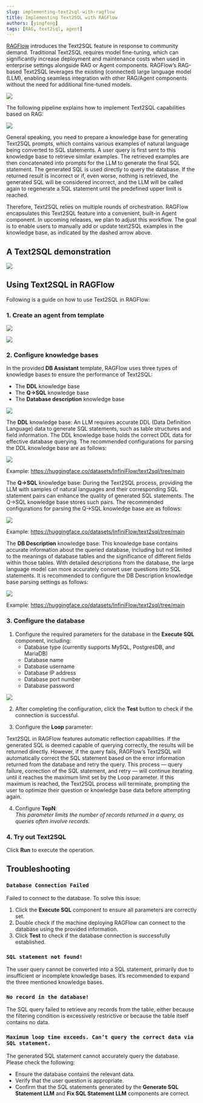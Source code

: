 ```yaml
---
slug: implementing-text2sql-with-ragflow
title: Implementing Text2SQL with RAGFlow
authors: [yingfeng]
tags: [RAG, text2sql, agent]
---
```


[RAGFlow](https://github.com/infiniflow/ragflow) introduces the Text2SQL feature in response to community demand. Traditional Text2SQL requires model fine-tuning, which can significantly increase deployment and maintenance costs when used in enterprise settings alongside RAG or Agent components. RAGFlow’s RAG-based Text2SQL leverages the existing (connected) large language model (LLM), enabling seamless integration with other RAG/Agent components without the need for additional fine-tuned models.<!--truncate-->

![](./station.jpg)

The following pipeline explains how to implement Text2SQL capabilities based on RAG:

![](./text2sql.png)

General speaking, you need to prepare a knowledge base for generating Text2SQL prompts, which contains various examples of natural language being converted to SQL statements. A user query is first sent to this knowledge base to retrieve similar examples. The retrieved examples are then concatenated into prompts for the LLM to generate the final SQL statement. The generated SQL is used directly to query the database. If the returned result is incorrect or if, even worse, nothing is retrieved, the generated SQL will be considered incorrect, and the LLM will be called again to regenerate a SQL statement until the predefined upper limit is reached.

Therefore, Text2SQL relies on multiple rounds of orchestration. RAGFlow encapsulates this Text2SQL feature into a convenient, built-in Agent component. In upcoming releases, we plan to adjust this workflow. The goal is to enable users to manually add or update text2SQL examples in the knowledge base, as indicated by the dashed arrow above.

## A Text2SQL demonstration

![](./dialogue.gif)

## Using Text2SQL in RAGFlow

Following is a guide on how to use Text2SQL in RAGFlow:

### 1. Create an agent from template

![](./create_from_template.png)

![](./choose_template.png)

### 2. Configure knowledge bases

In the provided **DB Assistant** template, RAGFlow uses three types of knowledge bases to ensure the performance of Text2SQL:

- The **DDL** knowledge base
- The **Q->SQL** knowledge base
- The **Database description** knowledge base

![](./agent_template.png)

The **DDL** knowledge base: An LLM requires accurate DDL (Data Definition Language) data to generate SQL statements, such as table structures and field information. The DDL knowledge base holds the correct DDL data for effective database querying. The recommended configurations for parsing the DDL knowledge base are as follows:

![](./ddl_kb.png)

Example: https://huggingface.co/datasets/InfiniFlow/text2sql/tree/main

The **Q->SQL** knowledge base: During the Text2SQL process, providing the LLM with samples of natural languages and their corresponding SQL statement pairs can enhance the quality of generated SQL statements. The Q->SQL knowledge base stores such pairs. The recommended configurations for parsing the Q->SQL knowledge base are as follows:

![](./q2sql_kb.png)

Example: https://huggingface.co/datasets/InfiniFlow/text2sql/tree/main

The **DB Description** knowledge base: This knowledge base contains accurate information about the queried database, including but not limited to the meanings of database tables and the significance of different fields within those tables. With detailed descriptions from the database, the large language model can more accurately convert user questions into SQL statements. It is recommended to configure the DB Description knowledge base parsing settings as follows:

![](./db_description_kb.png)

Example: https://huggingface.co/datasets/InfiniFlow/text2sql/tree/main

### 3. Configure the database

1. Configure the required parameters for the database in the **Execute SQL** component, including:  
   - Database type (currently supports MySQL, PostgresDB, and MariaDB)
   - Database name
   - Database username
   - Database IP address
   - Database port number
   - Database password

![](./configure_db.png)

2. After completing the configuration, click the **Test** button to check if the connection is successful.  

3. Configure the **Loop** parameter:

Text2SQL in RAGFlow features automatic reflection capabilities. If the generated SQL is deemed capable of querying correctly, the results will be returned directly. However, if the query fails, RAGFlow’s Text2SQL will automatically correct the SQL statement based on the error information returned from the database and retry the query. This process — query failure, correction of the SQL statement, and retry — will continue iterating until it reaches the maximum limit set by the Loop parameter. If this maximum is reached, the Text2SQL process will terminate, prompting the user to optimize their question or knowledge base data before attempting again.  

4. Configure **TopN**:  
   *This parameter limits the number of records returned in a query, as queries often involve records.*  

### 4. Try out Text2SQL

Click **Run** to execute the operation.

## Troubleshooting

### `Database Connection Failed`

Failed to connect to the database. To solve this issue:  

1. Click the **Execute SQL** component to ensure all parameters are correctly set.
2. Double check if the machine deploying RAGFlow can connect to the database using the provided information.
3. Click **Test** to check if the database connection is successfully established.

### `SQL statement not found!`

The user query cannot be converted into a SQL statement, primarily due to insufficient or incomplete knowledge bases. It’s recommended to expand the three mentioned knowledge bases.

### `No record in the database!`

The SQL query failed to retrieve any records from the table, either because the filtering condition is excessively restrictive or because the table itself contains no data.

### `Maximum loop time exceeds. Can’t query the correct data via SQL statement.`

The generated SQL statement cannot accurately query the database. Please check the following:  

- Ensure the database contains the relevant data.
- Verify that the user question is appropriate.
- Confirm that the SQL statements generated by the **Generate SQL Statement LLM** and **Fix SQL Statement LLM** components are correct.
